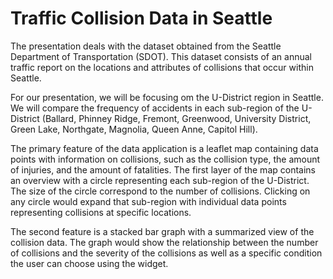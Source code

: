 # Traffic Collision Data in Seattle

The presentation deals with the dataset obtained from the Seattle Department of Transportation (SDOT). This dataset consists of an annual traffic report on the locations and attributes of collisions that occur within Seattle.

For our presentation, we will be focusing om the U-District region in Seattle. We will compare the frequency of accidents in each sub-region of the U-District (Ballard, Phinney Ridge, Fremont, Greenwood, University District, Green Lake, Northgate, Magnolia, Queen Anne, Capitol Hill).

The primary feature of the data application is a leaflet map containing data points with information on collisions, such as the collision type, the amount of injuries, and the amount of fatalities. The first layer of the map contains an overview with a circle representing each sub-region of the U-District. The size of the circle correspond to the number of collisions. Clicking on any circle would expand that sub-region with individual data points representing collisions at specific locations.

The second feature is a stacked bar graph with a summarized view of the collision data. The graph would show the relationship between the number of collisions and the severity of the collisions as well as a specific condition the user can choose using the widget. 

